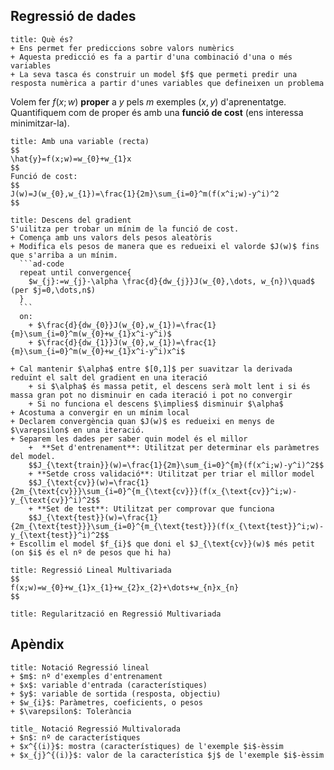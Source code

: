 
## Regressió de dades
```ad-caixa
title: Què és?
+ Ens permet fer prediccions sobre valors numèrics
+ Aquesta predicció es fa a partir d'una combinació d'una o més variables
+ La seva tasca és construir un model $f$ que permeti predir una resposta numèrica a partir d'unes variables que defineixen un problema
```

Volem  fer $f(x;w)$ **proper** a $y$ pels $m$ exemples $(x,y)$ d'aprenentatge. Quantifiquem com de proper és amb una **funció de cost** (ens interessa minimitzar-la).

```ad-caixa
title: Amb una variable (recta)
$$
\hat{y}=f(x;w)=w_{0}+w_{1}x
$$
Funció de cost:
$$
J(w)=J(w_{0},w_{1})=\frac{1}{2m}\sum_{i=0}^m(f(x^i;w)-y^i)^2
$$
```

````ad-caixa
title: Descens del gradient
S'uilitza per trobar un mínim de la funció de cost.
+ Comença amb uns valors dels pesos aleatòris
+ Modifica els pesos de manera que es redueixi el valorde $J(w)$ fins que s'arriba a un mínim.
  ```ad-code
  repeat until convergence{
	$w_{j}:=w_{j}-\alpha \frac{d}{dw_{j}}J(w_{0},\dots, w_{n})\quad$  (per $j=0,\dots,n$)
  }
  ```
  on:
	+ $\frac{d}{dw_{0}}J(w_{0},w_{1})=\frac{1}{m}\sum_{i=0}^m(w_{0}+w_{1}x^i-y^i)$
	+ $\frac{d}{dw_{1}}J(w_{0},w_{1})=\frac{1}{m}\sum_{i=0}^m(w_{0}+w_{1}x^i-y^i)x^i$
  
+ Cal mantenir $\alpha$ entre $[0,1]$ per suavitzar la derivada reduïnt el salt del gradient en una iteració 
	+ si $\alpha$ és massa petit, el descens serà molt lent i si és massa gran pot no disminuir en cada iteració i pot no convergir
	+ Si no funciona el descens $\implies$ disminuir $\alpha$
+ Acostuma a convergir en un mínim local
+ Declarem convergència quan $J(w)$ es redueixi en menys de $\varepsilon$ en una iteració.
+ Separem les dades per saber quin model és el millor
	+  **Set d'entrenament**: Utilitzat per determinar els paràmetres del model.
	$$J_{\text{train}}(w)=\frac{1}{2m}\sum_{i=0}^{m}(f(x^i;w)-y^i)^2$$
	+ **Setde cross validació**: Utilitzat per triar el millor model
	$$J_{\text{cv}}(w)=\frac{1}{2m_{\text{cv}}}\sum_{i=0}^{m_{\text{cv}}}(f(x_{\text{cv}}^i;w)-y_{\text{cv}}^i)^2$$
	+ **Set de test**: Utilitzat per comprovar que funciona
	$$J_{\text{test}}(w)=\frac{1}{2m_{\text{test}}}\sum_{i=0}^{m_{\text{test}}}(f(x_{\text{test}}^i;w)-y_{\text{test}}^i)^2$$
+ Escollim el model $f_{i}$ que doni el $J_{\text{cv}}(w)$ més petit (on $i$ és el nº de pesos que hi ha)
````

```ad-caixa
title: Regressió Lineal Multivariada
$$
f(x;w)=w_{0}+w_{1}x_{1}+w_{2}x_{2}+\dots+w_{n}x_{n}
$$
```

```ad-caixa
title: Regularització en Regressió Multivariada
```

## Apèndix
```ad-not
title: Notació Regressió lineal
+ $m$: nº d'exemples d'entrenament
+ $x$: variable d'entrada (característiques)
+ $y$: variable de sortida (resposta, objectiu)
+ $w_{i}$: Paràmetres, coeficients, o pesos
+ $\varepsilon$: Tolerància
```

```ad-not
title_ Notació Regressió Multivalorada
+ $n$: nº de característiques
+ $x^{(i)}$: mostra (característiques) de l'exemple $i$-èssim
+ $x_{j}^{(i)}$: valor de la característica $j$ de l'exemple $i$-èssim
```